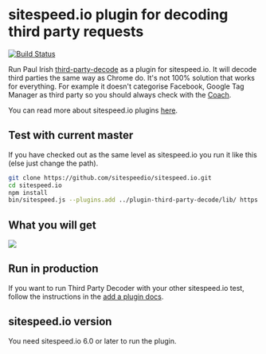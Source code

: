 # sitespeed.io plugin for decoding third party requests
[![Build Status](https://travis-ci.org/sitespeedio/plugin-third-party-decode.svg?branch=master)](https://travis-ci.org/sitespeedio/plugin-third-party-decode)

Run Paul Irish [third-party-decode](https://github.com/paulirish/third-party-decode) as a plugin for sitespeed.io. It will decode third parties the same way as Chrome do. It's not 100% solution that works for everything. For example it doesn't categorise Facebook, Google Tag Manager as third party so you should always check with the [Coach](https://github.com/sitespeedio/coach).

You can read more about sitespeed.io plugins [here](https://www.sitespeed.io/documentation/sitespeed.io/plugins/).

## Test with current master

If you have checked out as the same level as sitespeed.io you run it like this (else just change the path).

```bash
git clone https://github.com/sitespeedio/sitespeed.io.git
cd sitespeed.io
npm install
bin/sitespeed.js --plugins.add ../plugin-third-party-decode/lib/ https://www.sitespeed.io/ -n 1
```
## What you will get
<img src="https://raw.githubusercontent.com/sitespeedio/plugin-third-party-decode/master/example.png">

## Run in production
If you want to run Third Party Decoder with your other sitespeed.io test, follow the instructions in the [add a plugin docs](https://www.sitespeed.io/documentation/sitespeed.io/plugins/#add-a-plugin).

## sitespeed.io version
You need sitespeed.io 6.0 or later to run the plugin.
